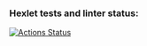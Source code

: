 ### Hexlet tests and linter status:
[![Actions Status](https://github.com/Aksenova63/data-analytics-project-92/actions/workflows/hexlet-check.yml/badge.svg)](https://github.com/Aksenova63/data-analytics-project-92/actions)